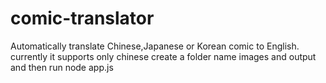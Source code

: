 # comic-translator
Automatically translate Chinese,Japanese or Korean comic to English.
currently it supports only chinese
create a folder name images and output
and then run node app.js
